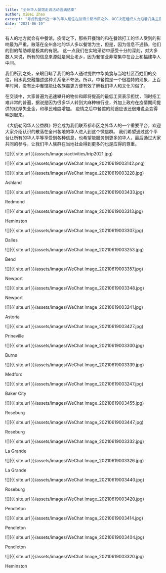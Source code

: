 ```yaml
---
title: "全州华人餐馆走访活动圆满结束"
author: XiBei Zhao
excerpt: "考虑到全州近一半的华人居住在波特兰都市区之外，OCC决定组织人力沿着几条主要高速公路分头走访各地的华人。 一方面给大家带去救助款，另外一方面希望能组建《大俄勒冈华人公益微信群》，以此把社区公益信息，包括可以帮助到华人的资讯及时转达给各地华人。 "
date: "2021-06-19"
---
```


有人的地方就会有中餐馆，疫情之下，那些开餐馆的和在餐馆打工的华人受到的影响最为严重。散落在全州各地的华人多以餐馆为生，但是，因为信息不通畅，他们的到的帮助却是极其的有限。 这一点我们在实地采访中感受十分的深刻，对大多数人来说，所有的信息来源就是同业老乡，因为餐馆业非常集中在台上和福建华人中间。

我们所到之处，亲眼目睹了我们的华人通过提供中华美食与当地社区百姓们的交往，用水乳交融描述这种关系毫不夸张。所以，中餐馆是一个很独特的现象，上百年时间，没有比中餐馆能让各族裔更方便有效了解我们华人和文化习俗了。

在交谈中，大家普遍为迅速攀升的物价和即将提高的最低工资表示担忧，同时招工难非常的普遍，据说是因为很多华人转到大麻种植行业，外加上政府在疫情期间提供的优厚失业金，和移民难度增加。 疫情之后中餐馆的前途应该还很难说会变得明朗起来。

《大俄勒冈华人公益群》将会成为我们联系都市区之外华人的一个重要平台，欢迎大家介绍认识的散落在全州各地的华人进入到这个微信群。 我们希望通过这个平台让所有的华人平等享受到各种信息，也希望能服务到更多的华人，最后通过大家共同的参与，让我们华人族群在当地社会得到更多的也是应得的尊重。

![]({{ site.url }}/assets/images/activities/trip2021.jpg)

![]({{ site.url }}/assets/images/WeChat Image_20210619003142.png)

![]({{ site.url }}/assets/images/WeChat Image_20210619003228.jpg)

Ashland

![]({{ site.url }}/assets/images/WeChat Image_20210619003433.jpg)

Redmond

![]({{ site.url }}/assets/images/WeChat Image_20210619003313.jpg)

Heminston

![]({{ site.url }}/assets/images/WeChat Image_20210619003307.jpg)

Dalles

![]({{ site.url }}/assets/images/WeChat Image_20210619003253.jpg)

Bend

![]({{ site.url }}/assets/images/WeChat Image_20210619003357.jpg)

Newport

![]({{ site.url }}/assets/images/WeChat Image_20210619003348.jpg)

Newport

![]({{ site.url }}/assets/images/WeChat Image_20210619003241.jpg)

Astoria

![]({{ site.url }}/assets/images/WeChat Image_20210619003427.jpg)

Prineville

![]({{ site.url }}/assets/images/WeChat Image_20210619003300.jpg)

Burns

![]({{ site.url }}/assets/images/WeChat Image_20210619003339.jpg)

Medford

![]({{ site.url }}/assets/images/WeChat Image_20210619003247.jpg)

Baker City

![]({{ site.url }}/assets/images/WeChat Image_20210619003455.jpg)

Roseburg

![]({{ site.url }}/assets/images/WeChat Image_20210619003447.jpg)

Roseburg

![]({{ site.url }}/assets/images/WeChat Image_20210619003332.jpg)

La Grande

![]({{ site.url }}/assets/images/WeChat Image_20210619003326.jpg)

La Grande

![]({{ site.url }}/assets/images/WeChat Image_20210619003440.jpg)

Roseburg

![]({{ site.url }}/assets/images/WeChat Image_20210619003420.jpg)

Pendleton

![]({{ site.url }}/assets/images/WeChat Image_20210619003414.jpg)

Pendleton

![]({{ site.url }}/assets/images/WeChat Image_20210619003404.jpg)

Pendleton

![]({{ site.url }}/assets/images/WeChat Image_20210619003320.jpg)

Heminston
